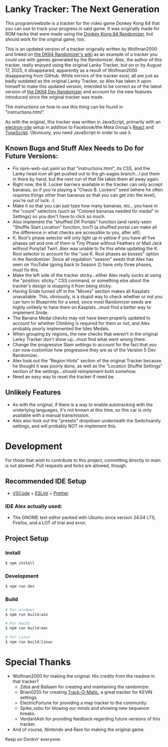 # Lanky Tracker: The Next Generation

This program/website is a tracker for the video game *Donkey Kong 64* that you can use to track your progress in said game. It was originally made for ROM hacks that were made using the [Donkey Kong 64 Randomizer](https://dk64randomizer.com/), but should work for the original game, too.

This is an updated version of a tracker originally written by Wolfman2000 and linked on [the DK64 Randomizer's wiki](https://dev.dk64randomizer.com/wiki/index.html?title=Trackers#lanky-tracker) as an example of a tracker you could use with games generated by the Randomizer. Alex, the author of this tracker, really enjoyed using the original Lanky Tracker, but on or by August 17, 2025, it disappeared, apparently as a result of Wolfman2000 disappearing from GitHub. While mirrors of the tracker exist, all are just as badly outdated as the original Lanky Tracker, so Alex has taken it upon himself to make this updated version, intended to be correct as of the latest version of [the DK64 Dev Randomizer](https://dev.dk64randomizer.com) and account for the new features introduced since the original tracker was made.

The instructions on how to use this thing can be found in "instructions.html".

As with the original, this tracker was written in JavaScript, primarily with an [electron-vite](https://electron-vite.org/) setup in addition to Facebook/the Meta Group's [React](https://reactjs.org/) and [TypeScript](https://www.typescriptlang.org/). Obviously, you need JavaScript in order to use it.

## Known Bugs and Stuff Alex Needs to Do for Future Versions:
- Fix npm-web-out.yaml so that "instructions.html", its CSS, and the Lanky head icon all get pushed out to the gh-pages branch...I put them in there by hand, but the next run of that file takes them all away again.
- Right now, the B. Locker barriers available in the tracker can only accept bananas, so if you're playing a "Chaos B. Lockers" seed (where he often requires things other than bananas so that you can get into the level), you're out of luck. :(
- Make it so that you can just type how many bananas, etc., you have in the "count" selectors (such as "Colored bananas needed for medal" in Settings) so you don't have to click so much.
- Also implement the "shuffled DK Portals" function (and rarely-seen "Shuffle Start Location" function, too?) (a shuffled portal can make all the difference in what checks are accessible to you, after all!).
- K. Rool's phase selector will only light up in yellow if you have all five phases set and one of them is Tiny Phase without Feathers or Mad Jack without Ponytail Twirl. Alex was unable to fix this while updating the K. Rool selector to account for the "use K. Rool phases as bosses" option in the Randomizer. Since all regulation "season" seeds that Alex has seen on YouTube (going back to Season 2) have only three phases, must fix this.
- Make the left side of the tracker sticky...either Alex really sucks at using the "position: sticky;" CSS command, or something else about the tracker's design is stopping it from being sticky.
- Having Snide turned off in the "Moves" section makes all Kasplats unavailable. This, obviously, is a stupid way to check whether or not you can turn in Blueprints for a seed, since most Randomizer seeds are highly unlikely to have them on Kasplats...must find a better way to implement Snide.
- The Banana Medal checks may not have been properly updated to account for whether Climbing is required for them or not, and Alex probably poorly implemented the Isles Medals.
- When grouping by regions, the new checks that weren't in the original Lanky Tracker don't show up...must find what went wrong there.
- Change the progressive Slam settings to account for the fact that you can now customize how progressive they are as of the Version 5 Dev Randomizer.
- Alex took out the "Region Hints" section of the original Tracker because he thought it was poorly done, as well as the "Location Shuffle Settings" section of the settings...should reimplement both somehow.
- Need an easy way to reset the tracker if need be.

## Unlikely Features
- As with the original, if there is a way to enable autotracking with the underlying languages, it's not known at this time, so this car is only available with a manual transmission.
- Alex also took out the "presets" dropdown underneath the Switchsanity settings, and will probably NOT re-implement this.

# Development

For those that wish to contribute to this project, committing directly to main is not allowed. Pull requests and forks are allowed, though.

## Recommended IDE Setup

- [VSCode](https://code.visualstudio.com/) + [ESLint](https://marketplace.visualstudio.com/items?itemName=dbaeumer.vscode-eslint) + [Prettier](https://marketplace.visualstudio.com/items?itemName=esbenp.prettier-vscode)

### IDE Alex actually used:
- The GNOME text editor packed with Ubuntu since version 24.04 LTS, Firefox, and a LOT of trial and error.

## Project Setup

### Install

```bash
$ npm install
```

### Development

```bash
$ npm run dev
```

### Build

```bash
# For windows
$ npm run build:win

# For macOS
$ npm run build:mac

# For Linux
$ npm run build:linux
```

# Special Thanks

- Wolfman2000 for making the original. His credits from the readme in that tracker?
  - 2dos and Ballaam for creating and maintaining the randomizer.
  - Brian0255 for creating [Track-O-Matic](https://github.com/Brian0255/Track-O-Matic), a great tracker for KEVIN settings.
  - ElectricFortune for providing a map tracker to the community.
  - Spike_ssbu for blowing our minds and showing new sequence breaks.
  - VerdantAsh for providing feedback regarding future versions of this tracker.
- And of course, Nintendo and Rare for making the original game.

Keep on Donkin' everyone.
